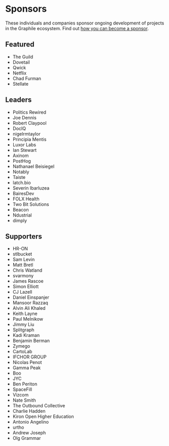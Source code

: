 # Sponsors

These individuals and companies sponsor ongoing development of projects in the
Graphile ecosystem. Find out
[how you can become a sponsor](https://graphile.org/sponsor/).

## Featured

- The Guild
- Dovetail
- Qwick
- Netflix
- Chad Furman
- Stellate

## Leaders

- Politics Rewired
- Joe Dennis
- Robert Claypool
- DocIQ
- nigelrmtaylor
- Principia Mentis
- Luxor Labs
- Ian Stewart
- Axinom
- PostHog
- Nathanael Beisiegel
- Notably
- Taiste
- latch.bio
- Severin Ibarluzea
- BairesDev
- FOLX Health
- Two Bit Solutions
- Beacon
- Ndustrial
- dimply

## Supporters

- HR-ON
- stlbucket
- Sam Levin
- Matt Bretl
- Chris Watland
- svarmony
- James Rascoe
- Simon Elliott
- CJ Lazell
- Daniel Einspanjer
- Mansoor Razzaq
- Alvin Ali Khaled
- Keith Layne
- Paul Melnikow
- Jimmy Liu
- Splitgraph
- Kadi Kraman
- Benjamin Berman
- Zymego
- CartoLab
- IFCHOR GROUP
- Nicolas Penot
- Gamma Peak
- Boo
- JYC
- Ben Periton
- SpaceFill
- Vizcom
- Nate Smith
- The Outbound Collective
- Charlie Hadden
- Kiron Open Higher Education
- Antonio Angelino
- urtho
- Andrew Joseph
- Olg Grammar
